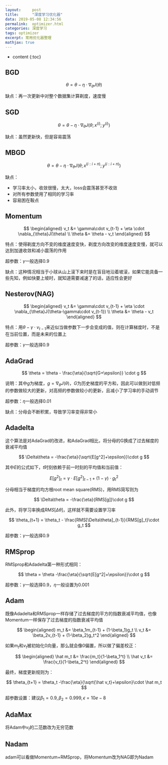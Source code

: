 ```yaml
---
layout:     post
title:      "深度学习优化器"
data: 2019-05-08 12:34:56
permalink:  optimizer.html
categories: 深度学习
tags: optimizer
excerpt: 常用优化器整理
mathjax: true
---
```


* content
{:toc}


## BGD

$$\theta = \theta - \eta \cdot \nabla_{\theta}J(\theta)$$

缺点：再一次更新中对整个数据集计算剃度，速度慢

## SGD

$$\theta = \theta - \eta \cdot \nabla_{\theta}J(\theta; x^{(i)}; y^{(i)})$$

缺点：虽然更新快，但是容易震荡

## MBGD

$$\theta = \theta - \eta \cdot \nabla_{\theta}J(\theta; x^{(i:i+n)}; y^{(i:i+n)})$$

缺点：
* 学习率太小，收敛很慢，太大，loss会震荡甚至不收敛
* 对所有参数使用了相同的学习率
* 容易困在鞍点
  
## Momentum

$$
\begin{aligned}
v_t &= \gamma\cdot v_{t-1} + \eta \cdot \nabla_{\theta}J(\theta) \\
\theta &= \theta - v_t
\end{aligned}
$$

特点：使得剃度方向不变的维度速度变快，剃度方向改变的维度速度变慢，就可以达到加速收敛和减小震荡的作用

超参数：$\gamma$一般选择0.9

缺点：这种情况相当于小球从山上滚下来时是在盲目地沿着坡滚，如果它能具备一些先知，例如快要上坡时，就知道需要减速了的话，适应性会更好

## Nesterov(NAG)

$$
\begin{aligned}
v_t &= \gamma\cdot v_{t-1} + \eta \cdot \nabla_{\theta}J(\theta-\gamma\cdot v_{t-1}) \\
\theta &= \theta - v_t
\end{aligned}
$$

特点：用$\theta-\gamma\cdot v_{t-1}$来近似当做参数下一步会变成的值，则在计算梯度时，不是在当前位置，而是未来的位置上

超参数：$\gamma$一般选择0.9

## AdaGrad

$$
\theta = \theta - \frac{\eta}{\sqrt{G+\epsilon}} \cdot g
$$

说明：其中$g$为梯度，$g = \nabla_{\theta}J(\theta)$，$G$为历史梯度的平方和，因此可以做到对低频的参数做较大的更新，对高频的参数做较小的更新，且减小了学习率的手动调节

超参数：$\eta$一般选择0.01

缺点：分母会不断积累，导致学习率变得非常小

## Adadelta
这个算法是对AdaGrad的改进，和AdaGrad相比，将分母的G换成了过去梯度的衰减平均值

$$
\Delta\theta = -\frac{\eta}{\sqrt{E[g^2]+\epsilon}}\cdot g
$$

其中$E$的公式如下，$t$时刻依赖于前一时刻的平均值和当前值：

$$
E[g^2]_t = \gamma\cdot E[g^2]_{t-1} + (1-\gamma)\cdot g_t^2
$$

分母相当于梯度的均方根root mean square(RMS)，用RMS简写则为

$$
\Delta\theta = -\frac{\eta}{RMS[g]}\cdot g
$$ 

此外，将学习率换成$RMS[\Delta\theta]$，这样就不需要设置学习率

$$
\theta_{t+1} = \theta_t - \frac{RMS[\Delta\theta]_{t-1}}{RMS[g]_t}\cdot g_t
$$ 

超参数：$\gamma$一般选择0.9

## RMSprop
RMSprop和Adadelta第一种形式相同：

$$
\theta = \theta -\frac{\eta}{\sqrt{E[g^2]+\epsilon}}\cdot g
$$

超参数：$\gamma$一般选择0.9，$\eta$一般设置为0.001

## Adam
既像Adadelta和RMSprop一样存储了过去梯度的平方的指数衰减平均值，也像Momentum一样保存了过去梯度的指数衰减平均值

$$
\begin{aligned}
m_t &= \beta_1m_{t-1} + (1-\beta_1)g_t \\
v_t &= \beta_2v_{t-1} + (1-\beta_2)g_t^2
\end{aligned}
$$

如果$m_t$和$v_t$被初始化0向量，那么就会像0偏置，所以做了偏差校正：

$$
\begin{aligned}
\hat m_t &= \frac{m_t}{1-\beta_1^t} \\
\hat v_t &= \frac{v_t}{1-\beta_2^t}
\end{aligned}
$$

最终，梯度更新规则为：

$$
\theta_{t+1} = \theta_t -\frac{\eta}{\sqrt{\hat v_t}+\epsilon}\cdot \hat m_t
$$

超参数设置：建议$\beta_1 = 0.9, \beta_2 = 0.999, \epsilon = 10e-8$

## AdaMax
将Adam中$v_t$的二范数改为无穷范数

## Nadam
adam可以看做Momentum+RMSprop，将Momentum改为NAG即为Nadam